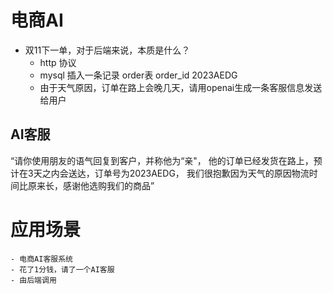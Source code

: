 # 电商AI
- 双11下一单，对于后端来说，本质是什么？
    - http 协议
    - mysql 插入一条记录
        order表
        order_id 2023AEDG
    - 由于天气原因，订单在路上会晚几天，请用openai生成一条客服信息发送给用户


## AI客服
“请你使用朋友的语气回复到客户，并称他为“亲"，
他的订单已经发货在路上，预计在3天之内会送达，订单号为2023AEDG，
我们很抱歉因为天气的原因物流时间比原来长，感谢他选购我们的商品”

# 应用场景
    - 电商AI客服系统
    - 花了1分钱，请了一个AI客服
    - 由后端调用